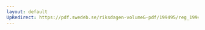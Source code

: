 ```yaml
---
layout: default
UpRedirect: https://pdf.swedeb.se/riksdagen-volumeG-pdf/199495/reg_199495/reg_199495_0284.pdf
---
```


